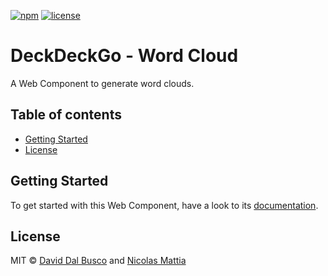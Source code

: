 [![npm][npm-badge]][npm-badge-url]
[![license][npm-license]][npm-license-url]

[npm-badge]: https://img.shields.io/npm/v/@deckdeckgo/word-cloud
[npm-badge-url]: https://www.npmjs.com/package/@deckdeckgo/word-cloud
[npm-license]: https://img.shields.io/npm/l/@deckdeckgo/word-cloud
[npm-license-url]: https://github.com/deckgo/deckdeckgo/blob/main/webcomponents/word-cloud/LICENSE

# DeckDeckGo - Word Cloud

A Web Component to generate word clouds.

## Table of contents

- [Getting Started](#getting-started)
- [License](#license)

## Getting Started

To get started with this Web Component, have a look to its [documentation](https://docs.deckdeckgo.com/?path=/story/components-word-cloud--word-cloud).

## License

MIT © [David Dal Busco](mailto:david.dalbusco@outlook.com) and [Nicolas Mattia](mailto:nicolas@nmattia.com)

[deckdeckgo]: https://deckdeckgo.com
